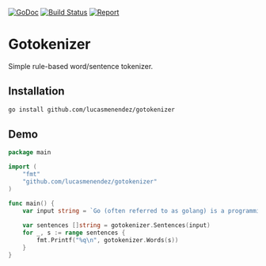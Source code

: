 [![GoDoc](https://godoc.org/github.com/lucasmenendez/gotokenizer?status.svg)](https://godoc.org/github.com/lucasmenendez/gotokenizer)
[![Build Status](https://travis-ci.org/lucasmenendez/gotokenizer.svg?branch=master)](https://travis-ci.org/lucasmenendez/gotokenizer)
[![Report](https://goreportcard.com/badge/github.com/lucasmenendez/gotokenizer)](https://goreportcard.com/report/github.com/lucasmenendez/gotokenizer)

# Gotokenizer
Simple rule-based word/sentence tokenizer.

## Installation
```bash
go install github.com/lucasmenendez/gotokenizer
```

## Demo
````go
package main

import (
    "fmt"
    "github.com/lucasmenendez/gotokenizer"
)

func main() {
    var input string = `Go (often referred to as golang) is a programming language created at Google[12] in 2.009 by Robert Griesemer, Rob Pike, and Ken Thompson[10]. It is a compiled, statically typed language in the tradition of Algol and C, with garbage collection, limited structural typing[3], memory safety features and CSP-style concurrent programming features added.`
    
    var sentences []string = gotokenizer.Sentences(input)
    for _, s := range sentences {
        fmt.Printf("%q\n", gotokenizer.Words(s))
    }
}
````
